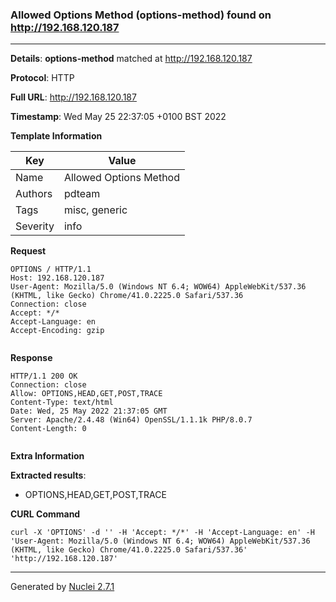 ### Allowed Options Method (options-method) found on http://192.168.120.187
---
**Details**: **options-method**  matched at http://192.168.120.187

**Protocol**: HTTP

**Full URL**: http://192.168.120.187

**Timestamp**: Wed May 25 22:37:05 +0100 BST 2022

**Template Information**

| Key | Value |
|---|---|
| Name | Allowed Options Method |
| Authors | pdteam |
| Tags | misc, generic |
| Severity | info |

**Request**
```http
OPTIONS / HTTP/1.1
Host: 192.168.120.187
User-Agent: Mozilla/5.0 (Windows NT 6.4; WOW64) AppleWebKit/537.36 (KHTML, like Gecko) Chrome/41.0.2225.0 Safari/537.36
Connection: close
Accept: */*
Accept-Language: en
Accept-Encoding: gzip


```

**Response**
```http
HTTP/1.1 200 OK
Connection: close
Allow: OPTIONS,HEAD,GET,POST,TRACE
Content-Type: text/html
Date: Wed, 25 May 2022 21:37:05 GMT
Server: Apache/2.4.48 (Win64) OpenSSL/1.1.1k PHP/8.0.7
Content-Length: 0


```

**Extra Information**

**Extracted results**:

- OPTIONS,HEAD,GET,POST,TRACE



**CURL Command**
```
curl -X 'OPTIONS' -d '' -H 'Accept: */*' -H 'Accept-Language: en' -H 'User-Agent: Mozilla/5.0 (Windows NT 6.4; WOW64) AppleWebKit/537.36 (KHTML, like Gecko) Chrome/41.0.2225.0 Safari/537.36' 'http://192.168.120.187'
```
---
Generated by [Nuclei 2.7.1](https://github.com/projectdiscovery/nuclei)